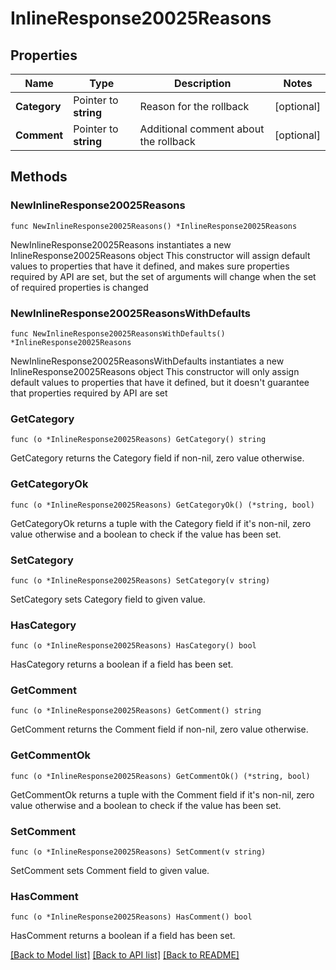 # InlineResponse20025Reasons

## Properties

Name | Type | Description | Notes
------------ | ------------- | ------------- | -------------
**Category** | Pointer to **string** | Reason for the rollback | [optional] 
**Comment** | Pointer to **string** | Additional comment about the rollback | [optional] 

## Methods

### NewInlineResponse20025Reasons

`func NewInlineResponse20025Reasons() *InlineResponse20025Reasons`

NewInlineResponse20025Reasons instantiates a new InlineResponse20025Reasons object
This constructor will assign default values to properties that have it defined,
and makes sure properties required by API are set, but the set of arguments
will change when the set of required properties is changed

### NewInlineResponse20025ReasonsWithDefaults

`func NewInlineResponse20025ReasonsWithDefaults() *InlineResponse20025Reasons`

NewInlineResponse20025ReasonsWithDefaults instantiates a new InlineResponse20025Reasons object
This constructor will only assign default values to properties that have it defined,
but it doesn't guarantee that properties required by API are set

### GetCategory

`func (o *InlineResponse20025Reasons) GetCategory() string`

GetCategory returns the Category field if non-nil, zero value otherwise.

### GetCategoryOk

`func (o *InlineResponse20025Reasons) GetCategoryOk() (*string, bool)`

GetCategoryOk returns a tuple with the Category field if it's non-nil, zero value otherwise
and a boolean to check if the value has been set.

### SetCategory

`func (o *InlineResponse20025Reasons) SetCategory(v string)`

SetCategory sets Category field to given value.

### HasCategory

`func (o *InlineResponse20025Reasons) HasCategory() bool`

HasCategory returns a boolean if a field has been set.

### GetComment

`func (o *InlineResponse20025Reasons) GetComment() string`

GetComment returns the Comment field if non-nil, zero value otherwise.

### GetCommentOk

`func (o *InlineResponse20025Reasons) GetCommentOk() (*string, bool)`

GetCommentOk returns a tuple with the Comment field if it's non-nil, zero value otherwise
and a boolean to check if the value has been set.

### SetComment

`func (o *InlineResponse20025Reasons) SetComment(v string)`

SetComment sets Comment field to given value.

### HasComment

`func (o *InlineResponse20025Reasons) HasComment() bool`

HasComment returns a boolean if a field has been set.


[[Back to Model list]](../README.md#documentation-for-models) [[Back to API list]](../README.md#documentation-for-api-endpoints) [[Back to README]](../README.md)


